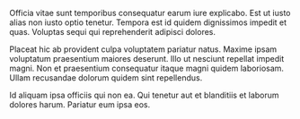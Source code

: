Officia vitae sunt temporibus consequatur earum iure explicabo. Est ut iusto alias non iusto optio tenetur. Tempora est id quidem dignissimos impedit et quas. Voluptas sequi qui reprehenderit adipisci dolores.
 Placeat hic ab provident culpa voluptatem pariatur natus. Maxime ipsam voluptatum praesentium maiores deserunt. Illo ut nesciunt repellat impedit magni. Non et praesentium consequatur itaque magni quidem laboriosam. Ullam recusandae dolorum quidem sint repellendus.
 Id aliquam ipsa officiis qui non ea. Qui tenetur aut et blanditiis et laborum dolores harum. Pariatur eum ipsa eos.